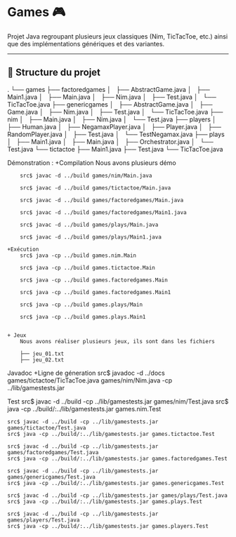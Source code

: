 # Games 🎮

Projet Java regroupant plusieurs jeux classiques (Nim, TicTacToe, etc.) ainsi que des implémentations génériques et des variantes.

---

## 📂 Structure du projet
.
└── games
    ├── factoredgames
    │   ├── AbstractGame.java
    │   ├── Main1.java
    │   ├── Main.java
    │   ├── Nim.java
    │   ├── Test.java
    │   └── TicTacToe.java
    ├── genericgames
    │   ├── AbstractGame.java
    │   ├── Game.java
    │   ├── Nim.java
    │   ├── Test.java
    │   └── TicTacToe.java
    ├── nim
    │   ├── Main.java
    │   ├── Nim.java
    │   └── Test.java
    ├── players
    │   ├── Human.java
    │   ├── NegamaxPlayer.java
    │   ├── Player.java
    │   ├── RandomPlayer.java
    │   ├── Test.java
    │   └── TestNegamax.java
    ├── plays
    │   ├── Main1.java
    │   ├── Main.java
    │   ├── Orchestrator.java
    │   └── Test.java
    └── tictactoe
        ├── Main1.java
        ├── Test.java
        └── TicTacToe.java

Démonstration :
    +Compilation
        Nous avons plusieurs démo

        src$ javac -d ../build games/nim/Main.java

        src$ javac -d ../build games/tictactoe/Main.java

        src$ javac -d ../build games/factoredgames/Main.java

        src$ javac -d ../build games/factoredgames/Main1.java

        src$ javac -d ../build games/plays/Main.java

        src$ javac -d ../build games/plays/Main1.java

    +Exécution
        src$ java -cp ../build games.nim.Main

        src$ java -cp ../build games.tictactoe.Main

        src$ java -cp ../build games.factoredgames.Main

        src$ java -cp ../build games.factoredgames.Main1

        src$ java -cp ../build games.plays/Main

        src$ java -cp ../build games.plays.Main1


    + Jeux
        Nous avons réaliser plusieurs jeux, ils sont dans les fichiers
        
        ├── jeu_01.txt
        ├── jeu_02.txt
Javadoc
    +Ligne de géneration
    src$ javadoc -d ../docs games/tictactoe/TicTacToe.java games/nim/Nim.java -cp ../lib/gamestests.jar


Test
    src$ javac -d ../build -cp ../lib/gamestests.jar games/nim/Test.java
    src$ java -cp ../build/:../lib/gamestests.jar games.nim.Test

    src$ javac -d ../build -cp ../lib/gamestests.jar games/tictactoe/Test.java
    src$ java -cp ../build/:../lib/gamestests.jar games.tictactoe.Test

    src$ javac -d ../build -cp ../lib/gamestests.jar games/factoredgames/Test.java
    src$ java -cp ../build/:../lib/gamestests.jar games.factoredgames.Test

    src$ javac -d ../build -cp ../lib/gamestests.jar games/genericgames/Test.java
    src$ java -cp ../build/:../lib/gamestests.jar games.genericgames.Test

    src$ javac -d ../build -cp ../lib/gamestests.jar games/plays/Test.java
    src$ java -cp ../build/:../lib/gamestests.jar games.plays.Test

    src$ javac -d ../build -cp ../lib/gamestests.jar games/players/Test.java
    src$ java -cp ../build/:../lib/gamestests.jar games.players.Test
